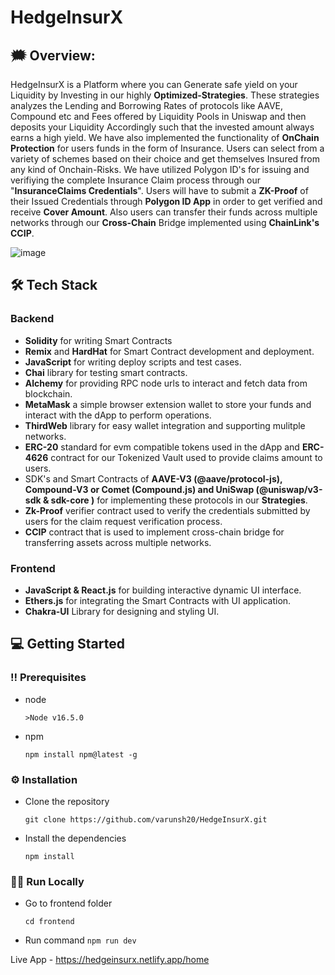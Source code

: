 # HedgeInsurX

## :right_anger_bubble: Overview:

HedgeInsurX is a Platform where you can Generate safe yield on your Liquidity by Investing in our highly **Optimized-Strategies**. These strategies analyzes the Lending and Borrowing Rates of protocols like AAVE, Compound etc and Fees offered by Liquidity Pools in Uniswap and then deposits your Liquidity Accordingly such that the invested amount always earns a high yield. We have also implemented the functionality of **OnChain Protection** for users funds in the form of Insurance. Users can select from a variety of schemes based on their choice and get themselves Insured from any kind of Onchain-Risks. We have utilized Polygon ID's for issuing and verifiying the complete Insurance Claim process through our "**InsuranceClaims Credentials**". Users will have to submit a **ZK-Proof** of their Issued Credentials through **Polygon ID App** in order to get verified and receive **Cover Amount**. Also users can transfer their funds across multiple networks through our **Cross-Chain** Bridge implemented using **ChainLink's CCIP**.

![image](https://github.com/varunsh20/HedgeInsurX/assets/62187533/96fa2eda-48e8-4461-a6db-165d0edde4a4)

## :hammer_and_wrench: Tech Stack
### Backend
 - **Solidity** for writing Smart Contracts
 - **Remix** and **HardHat** for Smart Contract development and deployment.
 - **JavaScript** for writing deploy scripts and test cases. 
 - **Chai** library for testing smart contracts.
 - **Alchemy** for providing RPC node urls to interact and fetch data from blockchain.
 - **MetaMask** a simple browser extension wallet to store your funds and interact with the dApp to perform operations.
 - **ThirdWeb** library for easy wallet integration and supporting mulitple networks.
 - **ERC-20** standard for evm compatible tokens used in the dApp and **ERC-4626** contract for our Tokenized Vault used to provide claims amount to users.
 - SDK's and Smart Contracts of **AAVE-V3 (@aave/protocol-js), Compound-V3 or Comet (Compound.js) and UniSwap (@uniswap/v3-sdk & sdk-core )** for implementing these protocols in our **Strategies**.
 - **Zk-Proof** verifier contract used to verify the credentials submitted by users for the claim request verification process.
 - **CCIP** contract that is used to implement cross-chain bridge for transferring assets across multiple networks.

### Frontend
 - **JavaScript & React.js** for building interactive dynamic UI interface.
 - **Ethers.js** for integrating the Smart Contracts with UI application.
 - **Chakra-UI** Library for designing and styling UI.
   
## :computer: Getting Started
### :bangbang: Prerequisites
 - node
     ```
     >Node v16.5.0 
     ```
  - npm
    ```
    npm install npm@latest -g
    ```
### :gear: Installation
- Clone the repository
     ```
     git clone https://github.com/varunsh20/HedgeInsurX.git
     ```
- Install the dependencies
  ```
  npm install
  ```
### :running_man: Run Locally
  - Go to frontend folder 
    ```
    cd frontend
    ```
  -  Run command
    ```
    npm run dev
    ```

Live App - https://hedgeinsurx.netlify.app/home
